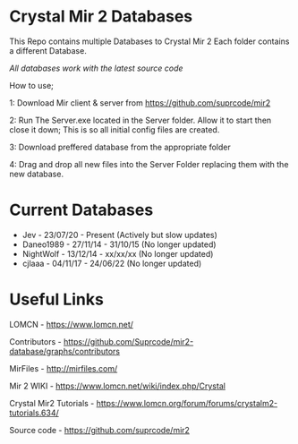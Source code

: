 # Crystal Mir 2 Databases

This Repo contains multiple Databases to Crystal Mir 2 
Each folder contains a different Database.

*All databases work with the latest source code*

How to use;

1: Download Mir client & server from https://github.com/suprcode/mir2

2: Run The Server.exe located in the Server folder. Allow it to start then close it down; This is so all initial config files are created.

3: Download preffered database from the appropriate folder

4: Drag and drop all new files into the Server Folder replacing them with the new database.



# Current Databases

- Jev - 23/07/20 - Present (Actively but slow updates)
- Daneo1989 - 27/11/14 - 31/10/15 (No longer updated)
- NightWolf - 13/12/14 - xx/xx/xx (No longer updated)
- cjlaaa - 04/11/17 - 24/06/22 (No longer updated)

# Useful Links

LOMCN - https://www.lomcn.net/

Contributors - https://github.com/Suprcode/mir2-database/graphs/contributors

MirFiles - http://mirfiles.com/

Mir 2 WIKI - https://www.lomcn.net/wiki/index.php/Crystal

Crystal Mir2 Tutorials - https://www.lomcn.org/forum/forums/crystalm2-tutorials.634/

Source code - https://github.com/suprcode/mir2
